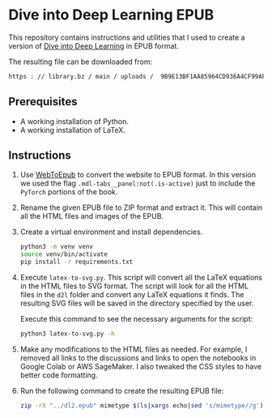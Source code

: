 # Dive into Deep Learning EPUB

This repository contains instructions and utilities that I used to create a version of [Dive into Deep Learning](https://d2l.ai/) in EPUB format.

The resulting file can be downloaded from:

```bash
https : // library.bz / main / uploads /  9B9E13BF1AA85964CD936A4CF99AF51C
```

## Prerequisites

- A working installation of Python.
- A working installation of LaTeX.

## Instructions

1. Use [WebToEpub](https://github.com/dteviot/WebToEpub) to convert the website to EPUB format. In this version we used the flag `.mdl-tabs__panel:not(.is-active)` just to include the `PyTorch` portions of the book.
2. Rename the given EPUB file to ZIP format and extract it. This will contain all the HTML files and images of the EPUB.
3. Create a virtual environment and install dependencies.

    ````bash
    python3 -m venv venv
    source venv/bin/activate
    pip install -r requirements.txt
    ````

4. Execute `latex-to-svg.py`. This script will convert all the LaTeX equations in the HTML files to SVG format. The script will look for all the HTML files in the `d2l` folder and convert any LaTeX equations it finds. The resulting SVG files will be saved in the directory specified by the user.

    Execute this command to see the necessary arguments for the script:

    ````bash
    python3 latex-to-svg.py -h
    ````

5. Make any modifications to the HTML files as needed. For example, I removed all links to the discussions and links to open the notebooks in Google Colab or AWS SageMaker. I also tweaked the CSS styles to have better code formatting.
6. Run the following command to create the resulting EPUB file:

    ````bash
    zip -rX "../dl2.epub" mimetype $(ls|xargs echo|sed 's/mimetype//g') -x \*.DS_Store -x \*.git\*
    ````
